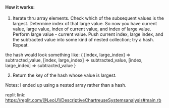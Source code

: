 #### How it works:


1) Iterate thru array elements. Check which of the subsequent values is the largest. Determine index of that large value. So now you have current value, large value, index of current value, and index of large value. Perform large value - current value. Push current index, large index, and the subtracted value into some kind of nested collection; try a hash. Repeat.

the hash would look something like:
{
[index, large_index] => subtracted_value,
[index, large_index] => subtracted_value,
[index, large_index] => subtracted_value
}

2) Return the key of the hash whose value is largest.

Notes: I ended up using a nested array rather than a hash.

replit link: https://replit.com/@LeoU1/DescriptiveChartreuseSystemsanalysis#main.rb
